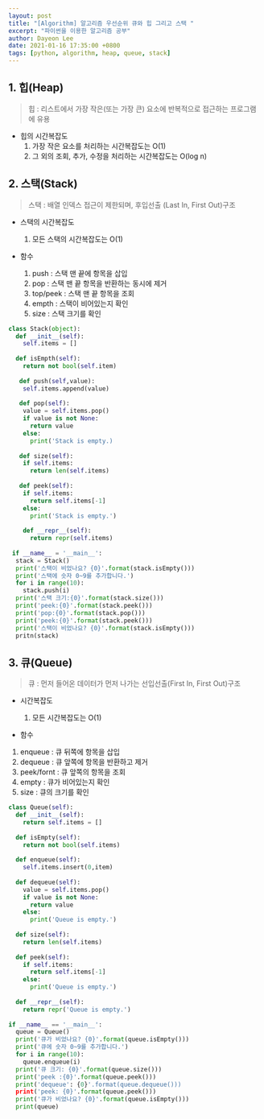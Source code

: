 ```yaml
---
layout: post
title: "[Algorithm] 알고리즘 우선순위 큐와 힙 그리고 스택 "
excerpt: "파이썬을 이용한 알고리즘 공부"
author: Dayeon Lee
date: 2021-01-16 17:35:00 +0800
tags: [python, algorithm, heap, queue, stack]
---
```



## 1. 힙(Heap) 

> 힙 : 리스트에서 가장 작은(또는 가장 큰) 요소에 반복적으로 접근하는 프로그램에 유용 


- 힙의 시간복잡도
  1. 가장 작은 요소를 처리하는 시간복잡도는 O(1)
  2. 그 외의 조회, 추가, 수정을 처리하는 시간복잡도는 O(log n)
  
 
## 2. 스택(Stack) 

> 스택 : 배열 인덱스 접근이 제한되며, 후입선출 (Last In, First Out)구조 

- 스택의 시간복잡도
  1. 모든 스택의 시간복잡도는 O(1)

- 함수
  1. push : 스택 맨 끝에 항목을 삽입
  2. pop : 스택 맨 끝 항목을 반환하는 동시에 제거 
  3. top/peek : 스택 맨 끝 항목을 조회
  4. empth : 스택이 비어있는지 확인
  5. size : 스택 크기를 확인 
  

```Python
class Stack(object):
  def __init__(self):
    self.items = []
  
  def isEmpth(self):
    return not bool(self.item)
   
   def push(self,value):
    self.items.append(value)
   
   def pop(self):
    value = self.items.pop()
    if value is not None:
      return value
    else:
      print('Stack is empty.)
      
   def size(self):
    if self.items:
      return len(self.items)
   
   def peek(self):
    if self.items:
      return self.items[-1]
    else:
      print('Stack is empty.')
    
    def __repr__(self):
      return repr(self.items)
      
 if __name__ = '__main__':
  stack = Stack()
  print('스택이 비었나요? {0}'.format(stack.isEmpty()))
  print('스택에 숫자 0~9를 추가합니다.')
  for i in range(10):
    stack.push(i)
  print('스택 크기:{0}'.format(stack.size()))
  print('peek:{0}'.format(stack.peek()))
  print('pop:{0}'.format(stack.pop()))
  print('peek:{0}'.format(stack.peek()))
  print('스택이 비었나요? {0}'.format(stack.isEmpty()))
  pritn(stack)
```


## 3. 큐(Queue)

> 큐 : 먼저 들어온 데이터가 먼저 나가는 선입선출(First In, First Out)구조  

- 시간복잡도
  1. 모든 시간복잡도는 O(1)
  
 - 함수 
  1. enqueue : 큐 뒤쪽에 항목을 삽입
  2. dequeue : 큐 앞쪽에 항목을 반환하고 제거 
  3. peek/fornt : 큐 앞쪽의 항목을 조회
  4. empty : 큐가 비어있는지 확인
  5. size : 큐의 크기를 확인 
  
```Python
class Queue(self):
  def __init__(self):
    return self.items = []
  
  def isEmpty(self):
    return not bool(self.items)
  
  def enqueue(self):
    self.items.insert(0,item)
    
  def dequeue(self):
    value = self.items.pop()
    if value is not None:
      return value
    else:
      print('Queue is empty.')
    
  def size(self):
    return len(self.items)
    
  def peek(self):
    if self.items:
      return self.items[-1]
    else:
      print('Queue is empty.')
      
  def __repr__(self):
    return repr('Queue is empty.')
    
if __name__ == '__main__':
  queue = Queue()
  print('큐가 비었나요? {0}'.format(queue.isEmpty()))
  print('큐에 숫자 0~9를 추가합니다.')
  for i in range(10):
    queue.enqueue(i)
  print('큐 크기: {0}'.format(queue.size()))
  print('peek :{0}'.format(queue.peek()))
  print('dequeue': {0}'.format(queue.dequeue()))
  print('peek: {0}'.format(queue.peek()))
  print('큐가 비었나요? {0}'.format(queue.isEmpty()))
  print(queue)
```
